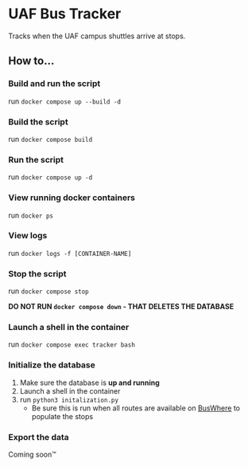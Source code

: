 # UAF Bus Tracker
Tracks when the UAF campus shuttles arrive at stops.

## How to...

### Build and run the script
run `docker compose up --build -d`

### Build the script
run `docker compose build`

### Run the script
run `docker compose up -d`

### View running docker containers
run `docker ps`

### View logs
run `docker logs -f [CONTAINER-NAME]`

### Stop the script
run `docker compose stop`

**DO NOT RUN `docker compose down` - THAT DELETES THE DATABASE**

### Launch a shell in the container
run `docker compose exec tracker bash`

### Initialize the database
1. Make sure the database is **up and running**
2. Launch a shell in the container
3. run `python3 initalization.py`
    * Be sure this is run when all routes are available on [BusWhere](https://buswhere.com/uaf/) to populate the stops

### Export the data
Coming soon:tm: